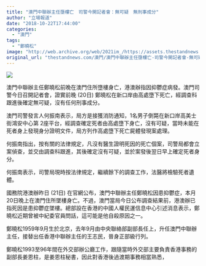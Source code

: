 ```yaml
---
title: "澳門中聯辦主任墮樓亡　司警今開記者會：無可疑　無刑事成分"
author: "立場報道"
date: "2018-10-22T17:44:00"
categories:
  - "澳門"
tags:
  - "鄭曉松"
image: "http://web.archive.org/web/2021im_/https://assets.thestandnews.com/media/photos/129967397_15390145328071n_Wkmw3.jpg"
original_url: "thestandnews.com/澳門/澳門中聯辦主任墮樓亡-司警今開記者會-無可疑-無刑事成分"
---
```

![](http://web.archive.org/web/2021im_/https://assets.thestandnews.com/media/photos/129967397_15390145328071n_Wkmw3.jpg)

澳門中聯辦主任鄭曉松前晚在澳門住所墮樓身亡，港澳辦指因抑鬱症病發。澳門司警今日召開記者會，證實前晚 (20日) 鄭曉松在新口岸由高處墮下死亡，經調查科跟進後確定無可疑，沒有任何刑事成分。

澳門司警發言人何振南表示，局方是接獲消防通知，1名男子倒斃在新口岸高美士街鴻安中心第 2座平台，經調查確定死者由高處墮下身亡，沒有可疑，當時未能在死者身上發現身分證明文件，局方列作高處墮下死亡屍體發現案處理。

何振南指出，按有關的法律規定，凡沒有醫生證明死因的死亡個案，司警局都會立案偵查，並交由調查科跟進，其後確定沒有可疑，並於案發後翌日早上確定死者身分。

何振南表示，司警局現時按法律規定，繼續餘下的調查工作，法醫將檢驗死者遺體。

國務院港澳辦昨日 (21日) 在官網公布，澳門中聯辦主任鄭曉松因患抑鬱症，本月20日晚上在澳門住所墜樓身亡。不過，澳門當局今日公布調查結果前，港澳辦已指死因是患抑鬱症墜樓。總部設在香港的中國人權民運信息中心引述消息表示，鄭曉松近期曾被中紀委官員問話，這可能是他自殺原因之一。

鄭曉松1959年9月生於北京，去年9月由中央聯絡部副部長任上，升任澳門中聯辦主任，接替出任香港中聯辦主任的王志民，晉身正部級行列。

鄭曉松1993至96年間在外交部辦公廳工作，跟隨當時外交部主要負責香港事務的副部長姜恩柱，是姜恩柱秘書，因此對香港後過渡期事務相當熟悉，